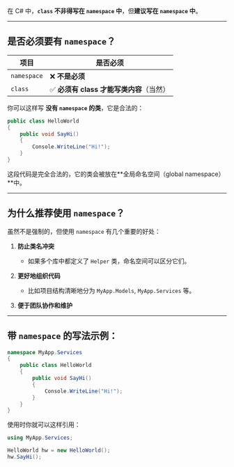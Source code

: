在 C# 中，**`class` 不非得写在 `namespace` 中**，但**建议写在 `namespace` 中**。

---

## 是否必须要有 `namespace`？

| 项目          | 是否必须                       |
| ----------- | -------------------------- |
| `namespace` | ❌ **不是必须**                 |
| `class`     | ✅ **必须有 class 才能写类内容**（当然） |

你可以这样写 **没有 `namespace` 的类**，它是合法的：

```csharp
public class HelloWorld
{
    public void SayHi()
    {
        Console.WriteLine("Hi!");
    }
}
```

这段代码是完全合法的，它的类会被放在\*\*全局命名空间（global namespace）\*\*中。

---

## 为什么推荐使用 `namespace`？

虽然不是强制的，但使用 `namespace` 有几个重要的好处：

1. **防止类名冲突**

   * 如果多个库中都定义了 `Helper` 类，命名空间可以区分它们。
2. **更好地组织代码**

   * 比如项目结构清晰地分为 `MyApp.Models`, `MyApp.Services` 等。
3. **便于团队协作和维护**

---

## 带 `namespace` 的写法示例：

```csharp
namespace MyApp.Services
{
    public class HelloWorld
    {
        public void SayHi()
        {
            Console.WriteLine("Hi!");
        }
    }
}
```

使用时你就可以这样引用：

```csharp
using MyApp.Services;

HelloWorld hw = new HelloWorld();
hw.SayHi();
```
